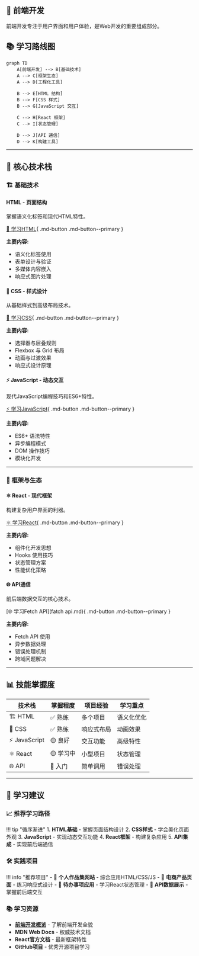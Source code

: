 ## 🎨 前端开发

前端开发专注于用户界面和用户体验，是Web开发的重要组成部分。

## 📚 学习路线图

```mermaid
graph TD
    A[前端开发] --> B[基础技术]
    A --> C[框架生态]
    A --> D[工程化工具]
    
    B --> E[HTML 结构]
    B --> F[CSS 样式]
    B --> G[JavaScript 交互]
    
    C --> H[React 框架]
    C --> I[状态管理]
    
    D --> J[API 通信]
    D --> K[构建工具]
```

---

## 🎯 核心技术栈

### 🏗️ 基础技术

#### HTML - 页面结构
掌握语义化标签和现代HTML特性。

[📖 学习HTML](HTML.md){ .md-button .md-button--primary }

**主要内容:**
- 语义化标签使用
- 表单设计与验证
- 多媒体内容嵌入
- 响应式图片处理

#### 🎨 CSS - 样式设计
从基础样式到高级布局技术。

[🎨 学习CSS](CSS.md){ .md-button .md-button--primary }

**主要内容:**
- 选择器与层叠规则
- Flexbox 与 Grid 布局
- 动画与过渡效果
- 响应式设计原理

#### ⚡ JavaScript - 动态交互
现代JavaScript编程技巧和ES6+特性。

[⚡ 学习JavaScript](JS.md){ .md-button .md-button--primary }

**主要内容:**
- ES6+ 语法特性
- 异步编程模式
- DOM 操作技巧
- 模块化开发

---

### 🚀 框架与生态

#### ⚛️ React - 现代框架
构建复杂用户界面的利器。

[⚛️ 学习React](React.md){ .md-button .md-button--primary }

**主要内容:**
- 组件化开发思想
- Hooks 使用技巧
- 状态管理方案
- 性能优化策略

#### 🌐 API通信
前后端数据交互的核心技术。

[🌐 学习Fetch API](fatch api.md){ .md-button .md-button--primary }

**主要内容:**
- Fetch API 使用
- 异步数据处理
- 错误处理机制
- 跨域问题解决

---

## 📊 技能掌握度

| 技术栈 | 掌握程度 | 项目经验 | 学习重点 |
|--------|----------|----------|----------|
| 🏗️ HTML | ✅ 熟练 | 多个项目 | 语义化优化 |
| 🎨 CSS | ✅ 熟练 | 响应式布局 | 动画效果 |
| ⚡ JavaScript | 🟡 良好 | 交互功能 | 高级特性 |
| ⚛️ React | 🟡 学习中 | 小型项目 | 状态管理 |
| 🌐 API | 🔵 入门 | 简单调用 | 错误处理 |

---

## 🎯 学习建议

### 📈 推荐学习路径

!!! tip "循序渐进"
    1. **HTML基础** - 掌握页面结构设计
    2. **CSS样式** - 学会美化页面外观
    3. **JavaScript** - 实现动态交互功能
    4. **React框架** - 构建复杂应用
    5. **API集成** - 实现前后端通信

### 🛠️ 实践项目

!!! info "推荐项目"
    - 📱 **个人作品集网站** - 综合应用HTML/CSS/JS
    - 🛒 **电商产品页面** - 练习响应式设计
    - 📝 **待办事项应用** - 学习React状态管理
    - 🔗 **API数据展示** - 掌握前后端交互

### 📚 学习资源

- **[前端开发概览](../前端三大件/关于前端.md)** - 了解前端开发全貌
- **MDN Web Docs** - 权威技术文档
- **React官方文档** - 最新框架特性
- **GitHub项目** - 优秀开源项目学习 